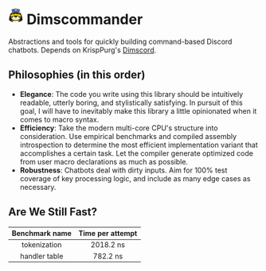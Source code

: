 # <img src="img/dimscommander.png" height="32"> Dimscommander
Abstractions and tools for quickly building command-based Discord chatbots. Depends on KrispPurg's [Dimscord](https://github.com/krisppurg/dimscord).

## Philosophies (in this order)
* **Elegance**: The code you write using this library should be intuitively readable, utterly boring, and stylistically satisfying. In pursuit of this goal, I will have to inevitably make this library a little opinionated when it comes to macro syntax.
* **Efficiency**: Take the modern multi-core CPU's structure into consideration. Use empirical benchmarks and compiled assembly introspection to determine the most efficient implementation variant that accomplishes a certain task. Let the compiler generate optimized code from user macro declarations as much as possible.
* **Robustness**: Chatbots deal with dirty inputs. Aim for 100% test coverage of key processing logic, and include as many edge cases as necessary.

## Are We Still Fast?

**Benchmark name**|**Time per attempt**
:-----:|:-----:
tokenization|2018.2 ns
handler table|782.2 ns

